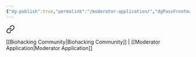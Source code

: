 ```yaml
---
{"dg-publish":true,"permalink":"/moderator-application/","dgPassFrontmatter":true,"noteIcon":"","created":"","updated":""}
---
```



<div class="transclusion internal-embed is-loaded"><a class="markdown-embed-link" href="/header/" aria-label="Open link"><svg xmlns="http://www.w3.org/2000/svg" width="24" height="24" viewBox="0 0 24 24" fill="none" stroke="currentColor" stroke-width="2" stroke-linecap="round" stroke-linejoin="round" class="svg-icon lucide-link"><path d="M10 13a5 5 0 0 0 7.54.54l3-3a5 5 0 0 0-7.07-7.07l-1.72 1.71"></path><path d="M14 11a5 5 0 0 0-7.54-.54l-3 3a5 5 0 0 0 7.07 7.07l1.71-1.71"></path></svg></a><div class="markdown-embed">




[[Biohacking Community\|Biohacking Community]] | [[Moderator Application\|Moderator Application]]

</div></div>


<div data-tf-widget="OJ8b0vRt" data-tf-opacity="100" data-tf-iframe-props="title=Biohacking Moderator Application" data-tf-transitive-search-params data-tf-medium="snippet" style="width:100%;height:950px;"></div><script src="//embed.typeform.com/next/embed.js"></script>
